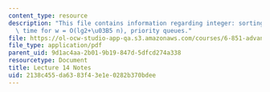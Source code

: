 ```yaml
---
content_type: resource
description: "This file contains information regarding integer: sorting in linear\
  \ time for w = O(lg2+\u03B5 n), priority queues."
file: https://ol-ocw-studio-app-qa.s3.amazonaws.com/courses/6-851-advanced-data-structures-spring-2012/2138c455da6383f43e1e0282b370bdee_MIT6_851S12_Lec14.pdf
file_type: application/pdf
parent_uid: 9d1ac4aa-2b01-9b19-847d-5dfcd274a338
resourcetype: Document
title: Lecture 14 Notes
uid: 2138c455-da63-83f4-3e1e-0282b370bdee
---
```


